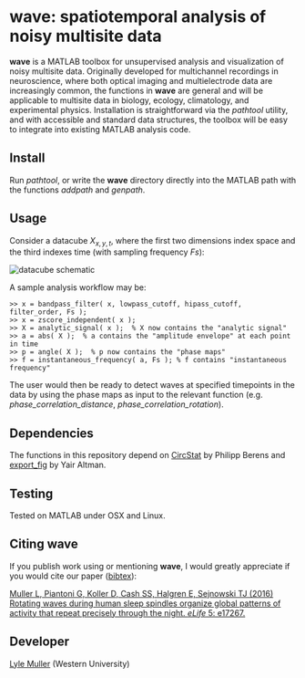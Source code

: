 # **wave**: spatiotemporal analysis of noisy multisite data #

**wave** is a MATLAB toolbox for unsupervised analysis and visualization of noisy multisite data. Originally developed for multichannel recordings in neuroscience, where both optical imaging and multielectrode data are increasingly common, the functions in **wave** are general and will be applicable to multisite data in biology, ecology, climatology, and experimental physics. Installation is straightforward via the *pathtool* utility, and with accessible and standard data structures, the toolbox will be easy to integrate into existing MATLAB analysis code.

## Install

Run *pathtool*, or write the **wave** directory directly into the MATLAB path with the functions *addpath* and *genpath*.

## Usage

Consider a datacube $X_{x,y,t}$, where the first two dimensions index space and the third indexes time (with sampling frequency *Fs*): 

![datacube schematic](https://mullerlab.ca/assets/img/gp-demo/datacube.png)

A sample analysis workflow may be:

    >> x = bandpass_filter( x, lowpass_cutoff, hipass_cutoff, filter_order, Fs );
    >> x = zscore_independent( x );
    >> X = analytic_signal( x );  % X now contains the "analytic signal"
    >> a = abs( X );  % a contains the "amplitude envelope" at each point in time
    >> p = angle( X );  % p now contains the "phase maps"
    >> f = instantaneous_frequency( a, Fs ); % f contains "instantaneous frequency"

The user would then be ready to detect waves at specified timepoints in the data by using the phase maps as input to the relevant function (e.g. *phase_correlation_distance*, *phase_correlation_rotation*).

## Dependencies

The functions in this repository depend on [CircStat](http://bethgelab.org/software/circstat) by Philipp Berens and [export_fig](http://github.com/altmany/export_fig) by Yair Altman.

## Testing

Tested on MATLAB under OSX and Linux.

## Citing **wave**

If you publish work using or mentioning **wave**, I would greatly appreciate if you would cite our paper ([bibtex](http://cnl.salk.edu/~lmuller/papers/P12.bib)):

[Muller L, Piantoni G, Koller D, Cash SS, Halgren E, Sejnowski TJ (2016) Rotating waves during human sleep spindles organize global patterns of activity that repeat precisely through the night. *eLife* 5: e17267.](http://elifesciences.org/content/5/e17267)

## Developer

[Lyle Muller](http://mullerlab.ca) (Western University)
